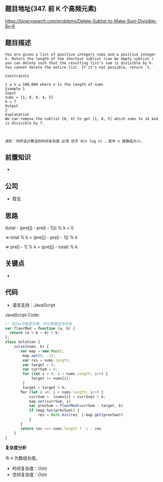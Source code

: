
## 题目地址(347. 前 K 个高频元素)

https://binarysearch.com/problems/Delete-Sublist-to-Make-Sum-Divisible-By-K

## 题目描述

```
You are given a list of positive integers nums and a positive integer k. Return the length of the shortest sublist (can be empty sublist ) you can delete such that the resulting list's sum is divisible by k. You cannot delete the entire list. If it's not possible, return -1.

Constraints

1 ≤ n ≤ 100,000 where n is the length of nums
Example 1
Input
nums = [1, 8, 6, 4, 5]
k = 7
Output
2
Explanation
We can remove the sublist [6, 4] to get [1, 8, 5] which sums to 14 and is divisible by 7.

 

进阶：你所设计算法的时间复杂度 必须 优于 O(n log n) ，其中 n 是数组大小。
```

## 前置知识

- 

## 公司

- 暂无

## 思路

(total - (pre[j] - pre[i - 1])) % k = 0

=> total % k = (pre[j] - pre[i - 1]) % k

=> pre[i - 1] % k = (pre[j] - total) % k

## 关键点

-  

## 代码

- 语言支持：JavaScript

JavaScript Code:

```javascript
// 因为a可能是负数，所以需要这样求余
var floorMod = function (a, b) {
  return (a % b + b) % b;
};
class Solution {
    solve(nums, k) {
       var map = new Map();
        map.set(0, -1);
        var res = nums.length;
        var target = 0;
        var currSum = 0;
        for (let i = 0; i < nums.length; i++) {
            target += nums[i];
        }
        target = target % k;
       for (let i =0; i < nums.length; i++) {
           currSum =  (nums[i] + currSum) % k;
           map.set(currSum, i)
           var prevSum = floorMod(currSum - target, k)
           if (map.has(prevSum)) {
               res = Math.min(res, i-map.get(prevSum))
           }
       }
       return res === nums.length ? -1 : res
    }
}

```


**复杂度分析**

令 n 为数组长度。

- 时间复杂度：$O(n)$
- 空间复杂度：$O(n)$


